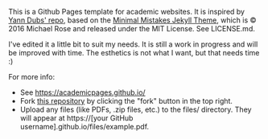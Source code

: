This is a Github Pages template for academic websites. It is inspired by [Yann Dubs' repo](https://github.com/YannDubs/YannDubs.github.io), based on the [Minimal Mistakes Jekyll Theme](https://mmistakes.github.io/minimal-mistakes/), which is © 2016 Michael Rose and released under the MIT License. See LICENSE.md.

I've edited it a little bit to suit my needs. It is still a work in progress and will be improved with time. The esthetics is not what I want, but that needs time :) 

For more info:
* See https://academicpages.github.io/
* Fork [this repository](https://github.com/academicpages/academicpages.github.io) by clicking the "fork" button in the top right.
* Upload any files (like PDFs, .zip files, etc.) to the files/ directory. They will appear at https://[your GitHub username].github.io/files/example.pdf.
